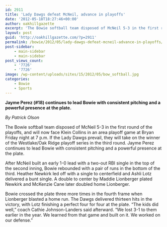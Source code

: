 ```yaml
---
id: 2911
title: 'Lady Dawgs defeat McNeil, advance in playoffs'
date: '2012-05-18T18:27:46+00:00'
author: oakhillgazette
excerpt: 'The Bowie softball team disposed of McNeil 5-3 in the first round of the playoffs, and will now face Klein Collins in an area playoff game at Bryan Friday night at 7 p.m.  If the Lady Dawgs prevail, they will take on the winner of the Westlake/Oak Ridge playoff series in the third round. Jayme Perez continues to lead Bowie with consistent pitching and a powerful presence at the plate.'
layout: post
guid: 'http://oakhillgazette.com/?p=2911'
permalink: /bowie/2012/05/lady-dawgs-defeat-mcneil-advance-in-playoffs/
post-sidebar:
    - main-sidebar
    - main-sidebar
post_views_count:
    - '7726'
    - '7726'
image: /wp-content/uploads/sites/15/2012/05/bow_softball.jpg
categories:
    - Bowie
    - Sports
---
```


**Jayme Perez (#18) continues to lead Bowie with consistent pitching and a powerful presence at the plate.**

*By Patrick Olson*

The Bowie softball team disposed of McNeil 5-3 in the first round of the playoffs, and will now face Klein Collins in an area playoff game at Bryan Friday night at 7 p.m. If the Lady Dawgs prevail, they will take on the winner of the Westlake/Oak Ridge playoff series in the third round. Jayme Perez continues to lead Bowie with consistent pitching and a powerful presence at the plate.

After McNeil built an early 1-0 lead with a two-out RBI single in the top of the second inning, Bowie rebounded with a pair of runs in the bottom of the third. Heather Newkirk led off with a single to centerfield and Ashli Lotz delivered a bunt single. A double to center by Maddie Lionberger plated Newkirk and McKenzie Cane later doubled home Lionberger.

Bowie crossed the plate three more times in the fourth frame when Lionberger blasted a home run. The Dawgs delivered thirteen hits in the victory, with Lotz finishing a perfect four for four at the plate. “The kids did well,” coach Cathie Johnson-Landers said afterward. “We lost 3-1 to them earlier in the year. We learned from that game and built on it. We worked on our defense.”